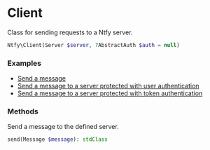 # Client

Class for sending requests to a Ntfy server.

```PHP
Ntfy\Client(Server $server, ?AbstractAuth $auth = null)
```

### Examples

- [Send a message](../../examples/send-message.php)
- [Send a message to a server protected with user authentication](../../examples/send-message-with-user-auth.php)
- [Send a message to a server protected with token authentication](../../examples/send-message-with-token-auth.php)

### Methods

Send a message to the defined server.

```PHP
send(Message $message): stdClass
```

